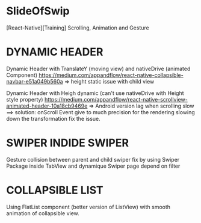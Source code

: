 # SlideOfSwip
[React-Native][Training] Scrolling, Animation and Gesture


# DYNAMIC HEADER

Dynamic Header with TranslateY (moving view) and nativeDrive (animated Component)
https://medium.com/appandflow/react-native-collapsible-navbar-e51a049b560a
=> height static issue with child view 

Dynamic Header with Heigh dynamic (can't use nativeDrive with Height style property)
https://medium.com/appandflow/react-native-scrollview-animated-header-10a18cb9469e
=> Android version lag when scrolling slow
==> solution: onScroll Event give to much precision for the rendering slowing down the transformation fix the issue.

# SWIPER INDIDE SWIPER

Gesture collision between parent and child swiper fix by using Swiper Package inside TabView and dynamique Swiper page depend on filter

# COLLAPSIBLE LIST
Using FlatList component (better version of ListView) with smooth animation of collapsible view.
